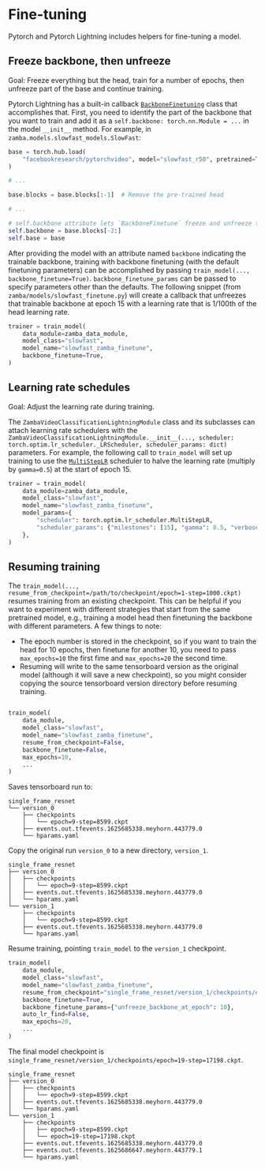 # Fine-tuning


Pytorch and Pytorch Lightning includes helpers for fine-tuning a model.

## Freeze backbone, then unfreeze

Goal: Freeze everything but the head, train for a number of epochs, then unfreeze part of the base and continue training.

Pytorch Lightning has a built-in callback [`BackboneFinetuning`](https://pytorch-lightning.readthedocs.io/en/stable/extensions/generated/pytorch_lightning.callbacks.BackboneFinetuning.html) class that accomplishes that. First, you need to identify the part of the backbone that you want to train and add it as a `self.backbone: torch.nn.Module = ...` in the model `__init__` method. For example, in `zamba.models.slowfast_models.SlowFast`:

```python
base = torch.hub.load(
    "facebookresearch/pytorchvideo", model="slowfast_r50", pretrained=True
)

# ...

base.blocks = base.blocks[:-1]  # Remove the pre-trained head

# ...

# self.backbone attribute lets `BackboneFinetune` freeze and unfreeze that module
self.backbone = base.blocks[-2:]
self.base = base
```

After providing the model with an attribute named `backbone` indicating the trainable backbone, training with backbone finetuning (with the default finetuning parameters) can be accomplished by passing `train_model(..., backbone_finetune=True)`. `backbone_finetune_params` can be passed to specify parameters other than the defaults. The following snippet (from `zamba/models/slowfast_finetune.py`) will create a callback that unfreezes that trainable backbone at epoch 15 with a learning rate that is 1/100th of the head learning rate.

```python
trainer = train_model(
    data_module=zamba_data_module,
    model_class="slowfast",
    model_name="slowfast_zamba_finetune",
    backbone_finetune=True,
)
```


## Learning rate schedules

Goal: Adjust the learning rate during training.

The `ZambaVideoClassificationLightningModule` class and its subclasses can attach learning rate schedulers with the `ZambaVideoClassificationLightningModule.__init__(..., scheduler: torch.optim.lr_scheduler._LRScheduler, scheduler_params: dict)` parameters. For example, the following call to `train_model` will set up training to use the [`MultiStepLR`](https://pytorch.org/docs/stable/generated/torch.optim.lr_scheduler.MultiStepLR.html) scheduler to halve the learning rate (multiply by `gamma=0.5`) at the start of epoch 15.

```python
trainer = train_model(
    data_module=zamba_data_module,
    model_class="slowfast",
    model_name="slowfast_zamba_finetune",
    model_params={
        "scheduler": torch.optim.lr_scheduler.MultiStepLR,
        "scheduler_params": {"milestones": [15], "gamma": 0.5, "verbose": True},
    },
)
```


## Resuming training

The `train_model(..., resume_from_checkpoint=/path/to/checkpoint/epoch=1-step=1000.ckpt)` resumes training from an existing checkpoint. This can be helpful if you want to experiment with different strategies that start from the same pretrained model, e.g., training a model head then finetuning the backbone with different parameters. A few things to note:
- The epoch number is stored in the checkpoint, so if you want to train the head for 10 epochs, then finetune for another 10, you need to pass `max_epochs=10` the first fime and `max_epochs=20` the second time.
- Resuming will write to the same tensorboard version as the original model (although it will save a new checkpoint), so you might consider copying the source tensorboard version directory before resuming training.

```python

train_model(
    data_module,
    model_class="slowfast",
    model_name="slowfast_zamba_finetune",
    resume_from_checkpoint=False,
    backbone_finetune=False,
    max_epochs=10,
    ...
)
```

Saves tensorboard run to:

```
single_frame_resnet
└── version_0
    ├── checkpoints
    │   └── epoch=9-step=8599.ckpt
    ├── events.out.tfevents.1625685338.meyhorn.443779.0
    └── hparams.yaml
```

Copy the original run `version_0` to a new directory, `version_1`.

```
single_frame_resnet
├── version_0
│   ├── checkpoints
│   │   └── epoch=9-step=8599.ckpt
│   ├── events.out.tfevents.1625685338.meyhorn.443779.0
│   └── hparams.yaml
└── version_1
    ├── checkpoints
    │   └── epoch=9-step=8599.ckpt
    ├── events.out.tfevents.1625685338.meyhorn.443779.0
    └── hparams.yaml
```

Resume training, pointing `train_model` to the `version_1` checkpoint.

```python
train_model(
    data_module,
    model_class="slowfast",
    model_name="slowfast_zamba_finetune",
    resume_from_checkpoint="single_frame_resnet/version_1/checkpoints/epoch=9-step=8599.ckpt",
    backbone_finetune=True,
    backbone_finetune_params={"unfreeze_backbone_at_epoch": 10},
    auto_lr_find=False,
    max_epochs=20,
    ...
)
```

The final model checkpoint is `single_frame_resnet/version_1/checkpoints/epoch=19-step=17198.ckpt`.

```
single_frame_resnet
├── version_0
│   ├── checkpoints
│   │   └── epoch=9-step=8599.ckpt
│   ├── events.out.tfevents.1625685338.meyhorn.443779.0
│   └── hparams.yaml
└── version_1
    ├── checkpoints
    │   ├── epoch=9-step=8599.ckpt
    │   └── epoch=19-step=17198.ckpt
    ├── events.out.tfevents.1625685338.meyhorn.443779.0
    ├── events.out.tfevents.1625686647.meyhorn.443779.1
    └── hparams.yaml
```
